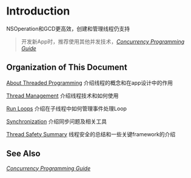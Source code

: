 # Introduction

NSOperation和GCD更高效，创建和管理线程仍支持

> 开发新App时，推荐使用其他并发技术，[_Concurrency Programming Guide_](https://developer.apple.com/library/content/documentation/General/Conceptual/ConcurrencyProgrammingGuide/Introduction/Introduction.html#//apple_ref/doc/uid/TP40008091)

## Organization of This Document

[About Threaded Programming](https://developer.apple.com/library/content/documentation/Cocoa/Conceptual/Multithreading/AboutThreads/AboutThreads.html#//apple_ref/doc/uid/10000057i-CH6-SW2) 介绍线程的概念和在app设计中的作用

[Thread Management](https://developer.apple.com/library/content/documentation/Cocoa/Conceptual/Multithreading/CreatingThreads/CreatingThreads.html#//apple_ref/doc/uid/10000057i-CH15-SW2) 介绍线程技术和如何使用

[Run Loops](https://developer.apple.com/library/content/documentation/Cocoa/Conceptual/Multithreading/RunLoopManagement/RunLoopManagement.html#//apple_ref/doc/uid/10000057i-CH16-SW1) 介绍在子线程中如何管理事件处理Loop

[Synchronization](https://developer.apple.com/library/content/documentation/Cocoa/Conceptual/Multithreading/ThreadSafety/ThreadSafety.html#//apple_ref/doc/uid/10000057i-CH8-SW1) 介绍同步问题及相关工具

[Thread Safety Summary](https://developer.apple.com/library/content/documentation/Cocoa/Conceptual/Multithreading/ThreadSafetySummary/ThreadSafetySummary.html#//apple_ref/doc/uid/10000057i-CH12-SW1) 线程安全的总结和一些关键framework的介绍

## See Also

[_Concurrency Programming Guide_](https://youmingtaiziback.gitbooks.io/concurrency-programming-guide/content/)

## 



